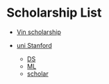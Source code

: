 # Scholarship List 

* [Vin scholarship](https://scholarships.vinuni.edu.vn/masters-ph-d-scholarship-program/)

* [uni Stanford]()
    * [DS]()
    * [ML]()
    * [scholar]()